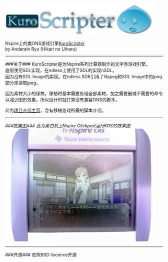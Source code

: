 ![KuroScripter](./screenshot/kurologo.png)  

Nspire上的类ONS游戏引擎[KuroScripter](http://anderainlovelace.github.io/KuroScripterHome/)  
by Anderain Ryu (Hikari no Uiharu)
- - -
###关于###
KuroScripter是为Nspire系列计算器制作的文字类游戏引擎。  
底层使用SDL实现，在ndless上使用了SDL的实现nSDL。  
因为没有SDL Image的实现。在ndless SDK引用了libjpeg和SDL Image中的jpeg部分来读取jpeg。  
  
因为素材大小的缘故，移植时基本需要处理全部素材，加之需要删减不需要的命令以减少图形效果，所以设计时就打算没有兼容ONS的脚本。
  
此为[项目介绍主页](http://anderainlovelace.github.io/KuroScripterHome/)，含有移植游戏所需的脚本介绍。
- - -
###效果图###
*此为黑白机上Nspire Clickpad运行KRS的效果图*  
![KuroScripter](./screenshot/krs_S3.jpg)  
- - -
###开源###
依照BSD liscence开源
